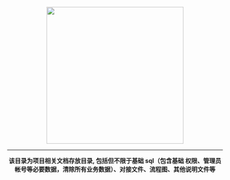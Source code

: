 <p style="text-align: center">
    <a href="https://www.cdhaichuang.com" target="_blank">
        <img width="320" src="https://dev.haichuang.pro/java/haichuangframework/devdoc/logo_info.png" alt="">
    </a>
</p>

<hr/>
<p style="text-align: center">
    <b>该目录为项目相关文档存放目录, 包括但不限于基础 sql（包含基础 权限、管理员帐号等必要数据，清除所有业务数据）、对接文件、流程图、其他说明文件等</b>
</p>
